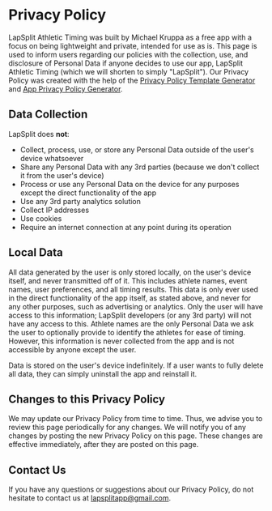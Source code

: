 # Privacy Policy
LapSplit Athletic Timing was built by Michael Kruppa as a free app with a focus on being lightweight and private, intended for use as is. This page is used to inform users regarding our policies with the collection, use, and disclosure of Personal Data if anyone decides to use our app, LapSplit Athletic Timing (which we will shorten to simply "LapSplit"). Our Privacy Policy was created with the help of the [Privacy Policy Template Generator](https://www.privacypolicytemplate.net/) and [App Privacy Policy Generator](https://app-privacy-policy-generator.firebaseapp.com/).

## Data Collection
LapSplit does **not**:
- Collect, process, use, or store any Personal Data outside of the user's device whatsoever
- Share any Personal Data with any 3rd parties (because we don't collect it from the user's device)
- Process or use any Personal Data on the device for any purposes except the direct functionality of the app
- Use any 3rd party analytics solution
- Collect IP addresses
- Use cookies
- Require an internet connection at any point during its operation


## Local Data
All data generated by the user is only stored locally, on the user's device itself, and never transmitted off of it. This includes athlete names, event names, user preferences, and all timing results. This data is only ever used in the direct functionality of the app itself, as stated above, and never for any other purposes, such as advertising or analytics. Only the user will have access to this information; LapSplit developers (or any 3rd party) will not have any access to this. Athlete names are the only Personal Data we ask the user to optionally provide to identify the athletes for ease of timing. However, this information is never collected from the app and is not accessible by anyone except the user. 

Data is stored on the user's device indefinitely. If a user wants to fully delete all data, they can simply uninstall the app and reinstall it. 

## Changes to this Privacy Policy
We may update our Privacy Policy from time to time. Thus, we advise you to review this page periodically for any changes. We will notify you of any changes by posting the new Privacy Policy on this page. These changes are effective immediately, after they are posted on this page.

## Contact Us
If you have any questions or suggestions about our Privacy Policy, do not hesitate to contact us at lapsplitapp@gmail.com.


